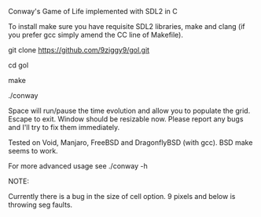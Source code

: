 Conway's Game of Life implemented with SDL2 in C

To install make sure you have requisite SDL2 libraries, make and clang (if you prefer gcc simply amend the CC line of Makefile).

git clone https://github.com/9ziggy9/gol.git

cd gol

make

./conway

Space will run/pause the time evolution and allow you to populate the grid. Escape to exit. Window should be resizable now. Please report any bugs and I'll try to fix them immediately.

Tested on Void, Manjaro, FreeBSD and DragonflyBSD (with gcc). BSD make seems to work.

For more advanced usage see ./conway -h

NOTE:

Currently there is a bug in the size of cell option. 9 pixels and below is throwing seg faults.

